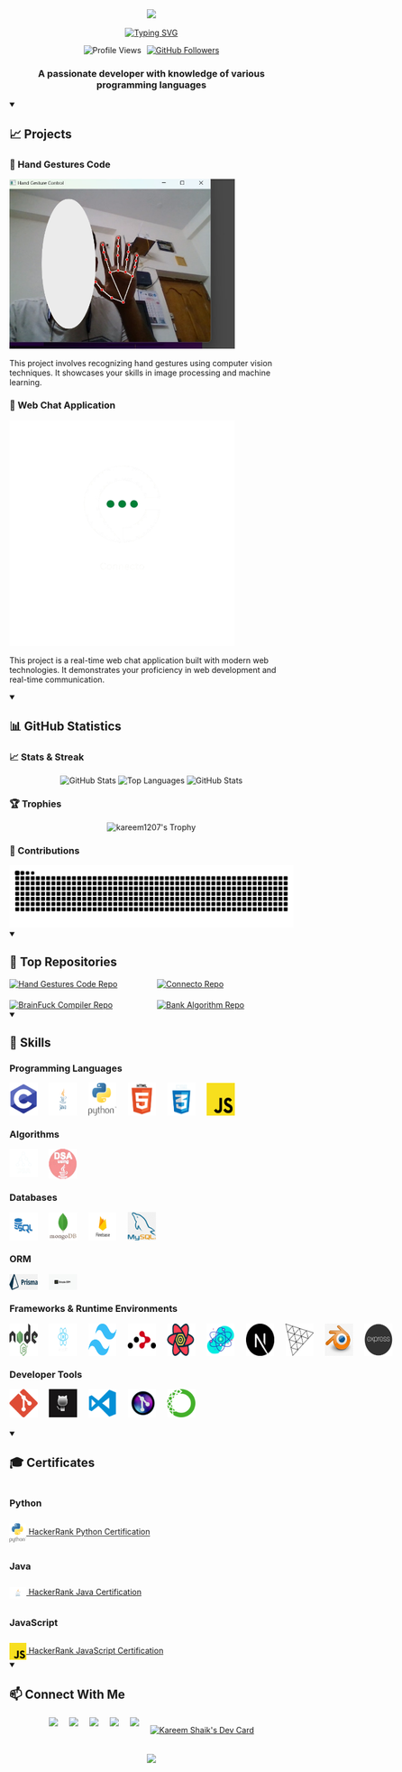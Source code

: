 <div align="center">
  <img src="https://capsule-render.vercel.app/api?type=waving&color=gradient&height=200&section=header&text=Shaik%20Kareem&fontSize=80&fontAlignY=35&animation=twinkling&desc=Developer%20|%20Engineer%20|%20Creator&descAlignY=60"/>

  [![Typing SVG](https://readme-typing-svg.herokuapp.com?font=Fira+Code&pause=1000&color=7B36F7&width=435&lines=Full+Stack+Developer;Computer+Vision+Engineer;Prompt+Engineer)](https://git.io/typing-svg)

  <div style="display: flex; align-items: center; justify-content: center; gap: 10px;">
    <img src="https://komarev.com/ghpvc/?username=kareem1207&color=blueviolet" alt="Profile Views"/>
    <a href="https://github.com/kareem1207?tab=followers">
      <img src="https://img.shields.io/github/followers/kareem1207?label=Followers&style=social" alt="GitHub Followers"/>
    </a>
  </div>
</div>

<h3 align="center">A passionate developer with knowledge of various programming languages</h3>

<details open>
<summary><h2>📈 Projects</h2></summary>

### 💫 Hand Gestures Code
<img src="./images/Projects/hand-gestures.png" alt="Hand Gestures Code" width="400">

This project involves recognizing hand gestures using computer vision techniques. It showcases your skills in image processing and machine learning.

### 💬 Web Chat Application
<picture>
  <source media="(prefers-color-scheme: dark)" srcset="./images/Projects/web-chat.png">
  <source media="(prefers-color-scheme: light)" srcset="./images/Projects/web-chat-light.png">
  <img alt="Web Chat Application" src="./images/Projects/web-chat.png" width="400">
</picture>

This project is a real-time web chat application built with modern web technologies. It demonstrates your proficiency in web development and real-time communication.
</details>

<details open>
<summary><h2>📊 GitHub Statistics</h2></summary>

### 📈 Stats & Streak
<div align="center">
  <picture>
    <source media="(prefers-color-scheme: dark)" srcset="https://github-readme-stats.vercel.app/api?username=kareem1207&theme=midnight-purple&show_icons=true&hide_border=true&include_all_commits=true#">
    <source media="(prefers-color-scheme: light)" srcset="https://github-readme-stats.vercel.app/api?username=kareem1207&theme=flag-india&show_icons=true&hide_border=true&include_all_commits=true#gh">
    <img alt="GitHub Stats" src="https://github-readme-stats.vercel.app/api?username=kareem1207&theme=midnight-purple&show_icons=true&hide_border=true&include_all_commits=true">
  </picture>

  <picture>
    <source media="(prefers-color-scheme: dark)" srcset="https://github-readme-stats.vercel.app/api/top-langs/?username=kareem1207&theme=outrun&layout=donut&size_weight=0.5&count_weight=0.5&langs_count=20&hide_border=true#gh-dark-mode-only">
    <source media="(prefers-color-scheme: light)" srcset="https://github-readme-stats.vercel.app/api/top-langs/?username=kareem1207&theme=swift&layout=donut&size_weight=0.5&count_weight=0.5&langs_count=20&hide_border=true#gh-light-mode-only">
    <img alt="Top Languages" src="https://github-readme-stats.vercel.app/api/top-langs/?username=kareem1207&theme=outrun&layout=donut&size_weight=0.5&count_weight=0.5&langs_count=20&hide_border=true">
  </picture>

  <picture>
    <source media="(prefers-color-scheme: dark)" srcset="https://github-readme-streak-stats.herokuapp.com?user=kareem1207&theme=midnight-purple&hide_border=true&date_format=M%20j%5B%2C%20Y%5D">
    <source media="(prefers-color-scheme: light)" srcset="https://github-readme-streak-stats.herokuapp.com?user=kareem1207&theme=flag-india&hide_border=true&date_format=M%20j%5B%2C%20Y%5D">
    <img alt="GitHub Stats" src="https://github-readme-streak-stats.herokuapp.com?user=kareem1207&theme=midnight-purple&hide_border=true&date_format=M%20j%5B%2C%20Y%5D">
  </picture>
</div>

### 🏆 Trophies
<p align="center">
  <img src="https://github-profile-trophy.vercel.app/?username=kareem1207&theme=darkhub&no-frame=true&margin-w=15&margin-h=15&column=7&no-bg=true&rank=-?" alt="kareem1207's Trophy"/>
</p>

### 🐍 Contributions
<picture>
  <source media="(prefers-color-scheme: dark)" srcset="https://raw.githubusercontent.com/kareem1207/kareem1207/output/github-snake-dark.svg" />
  <source media="(prefers-color-scheme: light)" srcset="https://raw.githubusercontent.com/kareem1207/kareem1207/output/github-snake.svg" />
  <img alt="github-snake" src="https://raw.githubusercontent.com/kareem1207/kareem1207/output/github-snake.svg" />
</picture>
</details>

<details open>
<summary><h2>🚀 Top Repositories</h2></summary>
<div style="display: grid; grid-template-columns: repeat(2, 1fr); gap: 20px;">
  <a href="https://github.com/kareem1207/Hand-gestures">
    <picture>
      <source media="(prefers-color-scheme: dark)" srcset="https://github-readme-stats.vercel.app/api/pin/?username=kareem1207&theme=blue-green&repo=Hand-gestures&hide_border=true">
      <source media="(prefers-color-scheme: light)" srcset="https://github-readme-stats.vercel.app/api/pin/?username=kareem1207&theme=ambient_gradient&repo=Hand-gestures&hide_border=false">
      <img alt="Hand Gestures Code Repo" src="https://github-readme-stats.vercel.app/api/pin/?username=kareem1207&theme=blue-green&repo=Hand-gestures&hide_border=true">
    </picture>
  </a>
  <a href="https://github.com/kareem1207/Connecto">
    <picture>
      <source media="(prefers-color-scheme: dark)" srcset="https://github-readme-stats.vercel.app/api/pin/?username=kareem1207&theme=great-gatsby&repo=Connecto&hide_border=true">
      <source media="(prefers-color-scheme: light)" srcset="https://github-readme-stats.vercel.app/api/pin/?username=kareem1207&theme=buefy&repo=Connecto&hide_border=false">
      <img alt="Connecto Repo" src="https://github-readme-stats.vercel.app/api/pin/?username=kareem1207&theme=great-gatsby&repo=Connecto&hide_border=true">
    </picture>
  </a>
  <a href="https://github.com/kareem1207/BrainFuck-c-Compiler">
    <picture>
      <source media="(prefers-color-scheme: dark)" srcset="https://github-readme-stats.vercel.app/api/pin/?username=kareem1207&theme=holi&repo=BrainFuck-c-Compiler&hide_border=true">
      <source media="(prefers-color-scheme: light)" srcset="https://github-readme-stats.vercel.app/api/pin/?username=kareem1207&theme=vue&repo=BrainFuck-c-Compiler&hide_border=false">
      <img alt="BrainFuck Compiler Repo" src="https://github-readme-stats.vercel.app/api/pin/?username=kareem1207&theme=holi&repo=BrainFuck-c-Compiler&hide_border=true">
    </picture>
  </a>
  <a href="https://github.com/kareem1207/Bank-Algorithm-in-java">
    <picture>
      <source media="(prefers-color-scheme: dark)" srcset="https://github-readme-stats.vercel.app/api/pin/?username=kareem1207&theme=codeSTACKr&repo=Bank-Algorithm-in-java&hide_border=true">
      <source media="(prefers-color-scheme: light)" srcset="https://github-readme-stats.vercel.app/api/pin/?username=kareem1207&theme=graywhite&repo=Bank-Algorithm-in-java&hide_border=false">
      <img alt="Bank Algorithm Repo" src="https://github-readme-stats.vercel.app/api/pin/?username=kareem1207&theme=codeSTACKr&repo=Bank-Algorithm-in-java&hide_border=true">
    </picture>
  </a>
</div>
</details>

<details open>
<summary><h2>🎯 Skills</h2></summary>

### Programming Languages
<div style="display: flex; gap: 20px; margin-bottom: 20px;">
  <img src="./images/Programming Languages/c.png" alt="C" width="50">
  <img src="./images/Programming Languages/java.png" alt="Java" width="50">
  <img src="./images/Programming Languages/python.png" alt="Python" width="50">
  <img src="./images/Programming Languages/html.png" alt="HTML" width="50">
  <img src="./images/Programming Languages/css.png" alt="CSS" width="50">
  <img src="./images/Programming Languages/java-script.png" alt="JavaScript" width="50">
</div>

### Algorithms
<div style="display: flex; gap: 20px; margin-bottom: 20px;">
  <picture>
    <source media="(prefers-color-scheme: dark)" srcset="./images/Algorithms/dsa.png">
    <source media="(prefers-color-scheme: light)" srcset="./images/Algorithms/dsa-light.png">
    <img src="./images/Algorithms/dsa.png" alt="DSA - C" width="50">
  </picture>
  <img src="./images/Algorithms/DSA-Java.png" alt="DSA - Java" width="50">
</div>

### Databases
<div style="display: flex; gap: 20px; margin-bottom: 20px;">
  <img src="./images/Databases/sql.png" alt="SQL" width="50">
  <img src="./images/Databases/mongodb.png" alt="MongoDB" width="50">
  <img src="./images/Databases/firebase.png" alt="Firebase" width="50">
  <img src="./images/Databases/mysql.png" alt="Mysql" width="50">
</div>

### ORM
<div style="display: flex; gap: 20px; margin-bottom: 20px;">
  <img src="./images/ORM/prisma.png" alt="Prisma" width="50">
  <img src="./images/ORM/drizzle.jpeg" alt="Hibernate" width="50">
</div>

### Frameworks & Runtime Environments
<div style="display: flex; gap: 20px; margin-bottom: 20px;">
  <img src="./images/Frameworks/nodejs.png" alt="Node.js" width="50">
  <img src="./images/Frameworks/React.png" alt="React" width="50">
  <img src="./images/Frameworks/tailwind.png" alt="Tailwind CSS" width="50">
  <img src="./images/Frameworks/react-router.svg" alt="React Router DOM" width="50">
  <img src="./images/Frameworks/React Query.png" alt="React Query" width="50">
  <img src="./images/Frameworks/react-fiber.png" alt="React Three Fiber" width="50">
  <img src="./images/Frameworks/Next.js.png" alt="Next.js" width="50">
  <img src="./images/Frameworks/Three-js.png" alt="Three.js" width="50">
  <img src="./images/Frameworks/blender.jpg" alt="Blender" width="50">
  <img src="./images/Frameworks/express-js.png" alt="Express" width="50">
</div>

### Developer Tools
<div style="display: flex; gap: 20px; margin-bottom: 20px;">
  <img src="./images/Developer Tools/git.png" alt="Git" width="50">
  <img src="./images/Developer Tools/Github.jpg" alt="GitHub" width="50">
  <img src="./images/Developer Tools/Vscode.png" alt="VS Code" width="50">
  <img src="./images/Developer Tools/gitlens-logo.png" alt="Git lens" width="50">
  <img src="./images/Developer Tools/conda.png" alt="Conda" width="50">
</div>
</details>

<details open>
<summary><h2>🎓 Certificates</h2></summary>
<div style="display: flex; flex-direction: column; gap: 10px;">

### Python
<a href="https://www.hackerrank.com/certificates/a2e14641612f" target="_blank">
    <img src="./images/Programming Languages/python.png" alt="Python" width="30" style="vertical-align: middle;"> 
    HackerRank Python Certification
</a>

### Java
<a href="https://www.hackerrank.com/certificates/e92107aec059" target="_blank">
    <img src="./images/Programming Languages/java.png" alt="Java" width="30" style="vertical-align: middle;"> 
    HackerRank Java Certification
</a>

### JavaScript
<a href="https://www.hackerrank.com/certificates/e662d777b886" target="_blank">
    <img src="./images/Programming Languages/java-script.png" alt="JavaScript" width="30" style="vertical-align: middle;">
    HackerRank JavaScript Certification
</a>
</div>
</details>

<details open>
<summary><h2>📫 Connect With Me</h2></summary>
<div align="center" style="display: flex; justify-content: center; gap: 20px; margin: 20px 0;">
  <a href="mailto:kareemshaik1207@gmail.com">
    <img src="https://img.shields.io/badge/Gmail-D14836?style=for-the-badge&logo=gmail&logoColor=white"/>
  </a>
  <a href="https://github.com/kareem1207">
    <img src="https://img.shields.io/badge/GitHub-100000?style=for-the-badge&logo=github&logoColor=white"/>
  </a>
  <a href="https://app.daily.dev/kareemshaik">
    <img src="https://img.shields.io/badge/daily.dev-CE3DF3?style=for-the-badge&logo=dailydotdev&logoColor=white"/>
  </a>
  <a href="https://www.instagram.com/kareem_shaik1207">
    <img src="https://img.shields.io/badge/Instagram-E4405F?style=for-the-badge&logo=instagram&logoColor=white"/>
  </a>
  <a href="https://x.com/KareemShaik1207">
    <img src="https://img.shields.io/badge/X-%23000000.svg?style=for-the-badge&logo=X&logoColor=white"/>
  </a>
  
<a href="https://app.daily.dev/kareemshaik"><img src="https://api.daily.dev/devcards/v2/lz1v3fjoRb3KIBleM0K3U.png?type=wide&r=bnk" width="652" alt="Kareem Shaik's Dev Card"/></a>
</div>
</details>

<div align="center">
  <img src="https://capsule-render.vercel.app/api?type=waving&color=gradient&height=100&section=footer"/>
</div>
